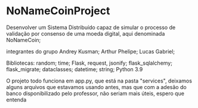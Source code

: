 # NoNameCoinProject
Desenvolver um Sistema Distribuído capaz de simular o processo de validação por consenso de uma moeda digital, aqui denominada NoNameCoin;


integrantes do grupo
Andrey Kusman;
Arthur Phelipe;
Lucas Gabriel;


Bibliotecas:
random;
time;
Flask, request, jsonify;
flask_sqlalchemy; 
flask_migrate;
dataclasses;
datetime;
string;
Python 3.9

O projeto todo funciona em app.py, que está na pasta "services", deixamos alguns arquivos que estavamos usando antes, mas que com a adesão do banco disponibilizado pelo professor, não seriam mais úteis, espero que entenda
